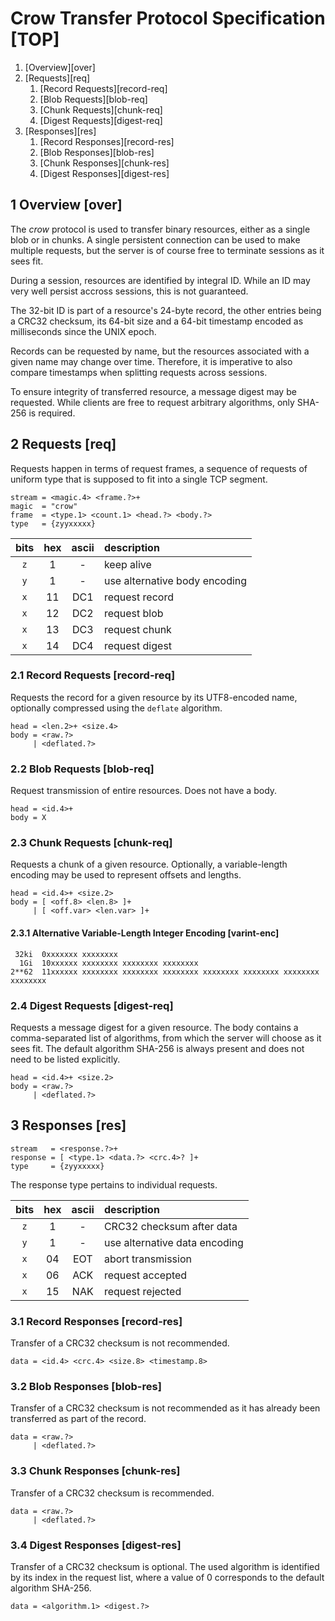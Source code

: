 # Crow Transfer Protocol Specification [TOP]

1. [Overview][over]
2. [Requests][req]
    1. [Record Requests][record-req]
    2. [Blob Requests][blob-req]
    3. [Chunk Requests][chunk-req]
    4. [Digest Requests][digest-req]
3. [Responses][res]
    1. [Record Responses][record-res]
    2. [Blob Responses][blob-res]
    3. [Chunk Responses][chunk-res]
    4. [Digest Responses][digest-res]

## 1 Overview [over]

The *crow* protocol is used to transfer binary resources, either as a single blob or in chunks. A single persistent connection can be used to make multiple requests, but the server is of course free to terminate sessions as it sees fit.

During a session, resources are identified by integral ID. While an ID may very well persist accross sessions, this is not guaranteed.

The 32-bit ID is part of a resource's 24-byte record, the other entries being a CRC32 checksum, its 64-bit size and a 64-bit timestamp encoded as milliseconds since the UNIX epoch.

Records can be requested by name, but the resources associated with a given name may change over time. Therefore, it is imperative to also compare timestamps when splitting requests across sessions.

To ensure integrity of transferred resource, a message digest may be requested. While clients are free to request arbitrary algorithms, only SHA-256 is required.

## 2 Requests [req]

Requests happen in terms of request frames, a sequence of requests of uniform type that is supposed to fit into a single TCP segment.

```
stream = <magic.4> <frame.?>+
magic  = "crow"
frame  = <type.1> <count.1> <head.?> <body.?>
type   = {zyyxxxxx}
```

| bits | hex | ascii | description                   |
|:----:|:---:|:-----:|:------------------------------|
| `z`  |  1  |   -   | keep alive                    |
| `y`  |  1  |   -   | use alternative body encoding |
| `x`  | 11  |  DC1  | request record                |
| `x`  | 12  |  DC2  | request blob                  |
| `x`  | 13  |  DC3  | request chunk                 |
| `x`  | 14  |  DC4  | request digest                |

### 2.1 Record Requests [record-req]

Requests the record for a given resource by its UTF8-encoded name, optionally compressed using the `deflate` algorithm.

```
head = <len.2>+ <size.4>
body = <raw.?>
     | <deflated.?>
```

### 2.2 Blob Requests [blob-req]

Request transmission of entire resources. Does not have a body.

```
head = <id.4>+
body = X
```

### 2.3 Chunk Requests [chunk-req]

Requests a chunk of a given resource. Optionally, a variable-length encoding may be used to represent offsets and lengths.

```
head = <id.4>+ <size.2>
body = [ <off.8> <len.8> ]+
     | [ <off.var> <len.var> ]+
```

#### 2.3.1 Alternative Variable-Length Integer Encoding [varint-enc]

```
 32ki  0xxxxxxx xxxxxxxx
  1Gi  10xxxxxx xxxxxxxx xxxxxxxx xxxxxxxx
2**62  11xxxxxx xxxxxxxx xxxxxxxx xxxxxxxx xxxxxxxx xxxxxxxx xxxxxxxx xxxxxxxx
```

### 2.4 Digest Requests [digest-req]

Requests a message digest for a given resource. The body contains a comma-separated list of algorithms, from which the server will choose as it sees fit. The default algorithm SHA-256 is always present and does not need to be listed explicitly.

```
head = <id.4>+ <size.2>
body = <raw.?>
     | <deflated.?>
```

## 3 Responses [res]

```
stream   = <response.?>+
response = [ <type.1> <data.?> <crc.4>? ]+
type     = {zyyxxxxx}
```

The response type pertains to individual requests.

| bits | hex | ascii | description                   |
|:----:|:---:|:-----:|:------------------------------|
| `z`  |  1  |   -   | CRC32 checksum after data     |
| `y`  |  1  |   -   | use alternative data encoding |
| `x`  | 04  |  EOT  | abort transmission            |
| `x`  | 06  |  ACK  | request accepted              |
| `x`  | 15  |  NAK  | request rejected              |

### 3.1 Record Responses [record-res]

Transfer of a CRC32 checksum is not recommended.

```
data = <id.4> <crc.4> <size.8> <timestamp.8>
```

### 3.2 Blob Responses [blob-res]

Transfer of a CRC32 checksum is not recommended as it has already been transferred as part of the record.

```
data = <raw.?>
     | <deflated.?>
```

### 3.3 Chunk Responses [chunk-res]

Transfer of a CRC32 checksum is recommended.

```
data = <raw.?>
     | <deflated.?>
```

### 3.4 Digest Responses [digest-res]

Transfer of a CRC32 checksum is optional. The used algorithm is identified by its index in the request list, where a value of 0 corresponds to the default algorithm SHA-256.

```
data = <algorithm.1> <digest.?>
```
